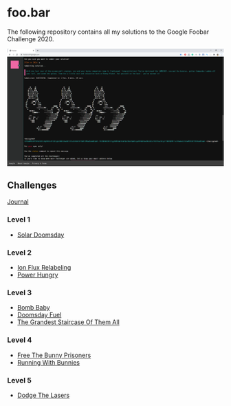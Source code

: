 # foo.bar

The following repository contains all my solutions to the Google Foobar Challenge 2020.

![](screenshot.png)

## Challenges

[Journal](challenges/journal.md)

### Level 1

- [Solar Doomsday](Level-1/solar_doomsday/solar_doomsday.md)

### Level 2

- [Ion Flux Relabeling](Level-2/ion_flux_relabelling/ion_flux_relabelling.md)
- [Power Hungry](Level-2/power_hungry/power_hungry.md)

### Level 3

- [Bomb Baby](Level-3/bomb_baby/bomb-baby.md)
- [Doomsday Fuel](Level-3/doomsday_fuel/doomsday_fuel.md)
- [The Grandest Staircase Of Them All](Level-3/the_grandest_staircase_of_them_all/the_grandest_staircase_of_them_all.md)

### Level 4

- [Free The Bunny Prisoners](Level-4/free_the_bunny_prisoners/free_the_bunny_prisoners.md)
- [Running With Bunnies](Level-4/running_with_bunnies/running_with_bunnies.md)

### Level 5

- [Dodge The Lasers](Level-5/dodge_the_lasers/dodge_the_lasers.md)


